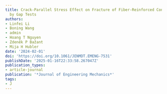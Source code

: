 ```yaml
---
title: Crack-Parallel Stress Effect on Fracture of Fiber-Reinforced Concrete Revealed
  by Gap Tests
authors:
- Linfei Li
- Boning Wang
- admin
- Hoang T Nguyen
- Zdeněk P Bažant
- Mija H Hubler
date: '2024-02-01'
doi: 'https://doi.org/10.1061/JENMDT.EMENG-7531'
publishDate: '2025-01-16T22:33:58.267047Z'
publication_types:
- article-journal
publication: '*Journal of Engineering Mechanics*'
tags:
- J
---
```

